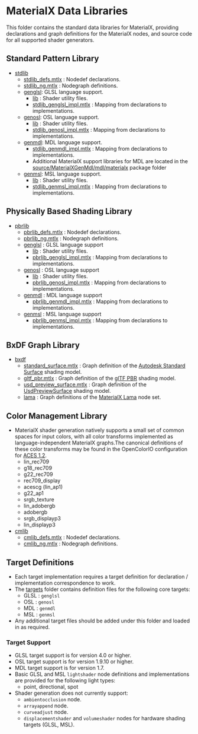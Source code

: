 # MaterialX Data Libraries

This folder contains the standard data libraries for MaterialX, providing declarations and graph definitions for the MaterialX nodes, and source code for all supported shader generators.

## Standard Pattern Library
- [stdlib](stdlib)
    - [stdlib_defs.mtlx](stdlib/stdlib_defs.mtlx) : Nodedef declarations.
    - [stdlib_ng.mtlx](stdlib/stdlib_ng.mtlx) : Nodegraph definitions.
    - [genglsl](stdlib/genglsl): GLSL language support.
        - [lib](stdlib/genglsl/lib) : Shader utility files.
        - [stdlib_genglsl_impl.mtlx](stdlib/genglsl/stdlib_genglsl_impl.mtlx) : Mapping from declarations to implementations.
    - [genosl](stdlib/genosl): OSL language support.
        - [lib](stdlib/genosl/lib) : Shader utility files.
        - [stdlib_genosl_impl.mtlx](stdlib/genosl/stdlib_genosl_impl.mtlx) : Mapping from declarations to implementations.
    - [genmdl](stdlib/genmdl): MDL language support.
        - [stdlib_genmdl_impl.mtlx](stdlib/genmdl/stdlib_genmdl_impl.mtlx) : Mapping from declarations to implementations.
        - Additional MaterialX support libraries for MDL are located in the [source/MaterialXGenMdl/mdl/materialx](../source/MaterialXGenMdl/mdl/materialx) package folder
    - [genmsl](stdlib/genmsl): MSL language support.
        - [lib](stdlib/genmsl/lib) : Shader utility files.
        - [stdlib_genmsl_impl.mtlx](stdlib/genmsl/stdlib_genmsl_impl.mtlx) : Mapping from declarations to implementations.

## Physically Based Shading Library
- [pbrlib](pbrlib)
    - [pbrlib_defs.mtlx](pbrlib/pbrlib_defs.mtlx) : Nodedef declarations.
    - [pbrlib_ng.mtlx](pbrlib/pbrlib_ng.mtlx) : Nodegraph definitions.
    - [genglsl](pbrlib/genglsl) : GLSL language support
        - [lib](pbrlib/genglsl/lib) : Shader utility files.
        - [pbrlib_genglsl_impl.mtlx](pbrlib/genglsl/pbrlib_genglsl_impl.mtlx) : Mapping from declarations to implementations.
    - [genosl](pbrlib/genosl) : OSL language support
        - [lib](pbrlib/genosl/lib) : Shader utility files.
        - [pbrlib_genosl_impl.mtlx](pbrlib/genosl/pbrlib_genosl_impl.mtlx) : Mapping from declarations to implementations.
    - [genmdl](pbrlib/genmdl) : MDL language support
        - [pbrlib_genmdl_impl.mtlx](pbrlib/genmdl/pbrlib_genmdl_impl.mtlx) : Mapping from declarations to implementations.
    - [genmsl](pbrlib/genmsl) : MSL language support
        - [pbrlib_genmsl_impl.mtlx](pbrlib/genmsl/pbrlib_genmsl_impl.mtlx) : Mapping from declarations to implementations.

## BxDF Graph Library
- [bxdf](bxdf)
    - [standard_surface.mtlx](bxdf/standard_surface.mtlx) : Graph definition of the [Autodesk Standard Surface](https://autodesk.github.io/standard-surface/) shading model.
    - [gltf_pbr.mtlx](bxdf/gltf_pbr.mtlx) : Graph definition of the [glTF PBR](https://registry.khronos.org/glTF/specs/2.0/glTF-2.0.html#appendix-b-brdf-implementation) shading model.
    - [usd_preview_surface.mtlx](bxdf/usd_preview_surface.mtlx) : Graph definition of the [UsdPreviewSurface](https://openusd.org/release/spec_usdpreviewsurface.html) shading model.
    - [lama](bxdf/lama) : Graph definitions of the [MaterialX Lama](https://rmanwiki.pixar.com/display/REN24/MaterialX+Lama) node set.

## Color Management Library
- MaterialX shader generation natively supports a small set of common spaces for input colors, with all color transforms implemented as language-independent MaterialX graphs.The canonical definitions of these color transforms may be found in the OpenColorIO configuration for [ACES 1.2](https://github.com/colour-science/OpenColorIO-Configs/tree/feature/aces-1.2-config/aces_1.2).
    - lin_rec709
    - g18_rec709
    - g22_rec709
    - rec709_display
    - acescg (lin_ap1)
    - g22_ap1
    - srgb_texture
    - lin_adobergb
    - adobergb
    - srgb_displayp3
    - lin_displayp3
- [cmlib](cmlib)
    - [cmlib_defs.mtlx](cmlib/cmlib_defs.mtlx) : Nodedef declarations.
    - [cmlib_ng.mtlx](cmlib/cmlib_ng.mtlx) : Nodegraph definitions.

## Target Definitions
- Each target implementation requires a target definition for declaration / implementation correspondence to work.
- The [targets](targets) folder contains definition files for the following core targets:
  - GLSL : `genglsl`
  - OSL : `genosl`
  - MDL : `genmdl`
  - MSL : `genmsl`
- Any additional target files should be added under this folder and loaded in as required.

### Target Support
- GLSL target support is for version 4.0 or higher.
- OSL target support is for version 1.9.10 or higher.
- MDL target support is for version 1.7.
- Basic GLSL and MSL `lightshader` node definitions and implementations are provided for the following light types:
    - point, directional, spot
- Shader generation does not currently support:
    - `ambientocclusion` node.
    - `arrayappend` node.
    - `curveadjust` node.
    - `displacementshader` and `volumeshader` nodes for hardware shading targets (GLSL, MSL).
